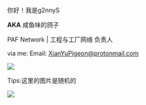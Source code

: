 你好！我是g2nnyS

**AKA** 咸鱼味的鸽子

PAF Network | 工程与工厂网络 负责人

via me:
Email: XianYuPigeon@protonmail.com

![](https://github-readme-stats.vercel.app/api?username=g2nnyS&include_all_commits=true&bg_color=30,AFA2FF,F4AFB4&title_color=fff&text_color=fff)

Tips:这里的图片是随机的

![](https://api.pafworld.top/genshin)
